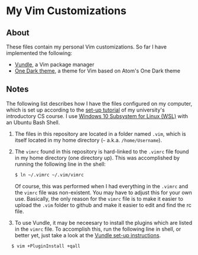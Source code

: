 My Vim Customizations
===

## About
These files contain my personal Vim customizations. So far I have implemented the following:

* [Vundle](https://github.com/VundleVim/Vundle.vim), a Vim package manager
* [One Dark theme](https://github.com/joshdick/onedark.vim), a theme for Vim based on Atom's One Dark theme

## Notes
The following list describes how I have the files configured on my computer, which is set up according to 
the [set-up tutorial](https://eecs280staff.github.io/p1-stats/setup.html#command-line-tools) of my university's introductory CS course.
I use [Windows 10 Subsystem for Linux (WSL)](https://eecs280staff.github.io/p1-stats/setup_wsl.html) with an Ubuntu Bash Shell.

1. The files in this repository are located in a folder named `.vim`, which is itself located in my home directory (`~` a.k.a. `/home/Username`).

2. The `vimrc` found in this repository is hard-linked to the `.vimrc` file found in my home directory (one directory up). This was accomplished by
running the following line in the shell:

	```sh
	$ ln ~/.vimrc ~/.vim/vimrc  
	```

	Of course, this was performed when I had everything in the `.vimrc` and the `vimrc` file was non-existent. You may have to adjust this for your own use.
	Basically, the only reason for the `vimrc` file is to make it easier to upload the `.vim` folder to github and make it easier to edit and find the rc file.

3. To use Vundle, it may be neceesary to install the plugins which are listed in the `vimrc` file. To accomplish this, run the following line in shell, or 
better yet, just take a look at the [Vundle set-up instructions](https://github.com/VundleVim/Vundle.vim).

  ```
	$ vim +PluginInstall +qall
  ```	
